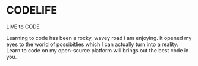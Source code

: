 # CODELIFE
LIVE to CODE

Learning to code has been a rocky, wavey road i am enjoying. It opened my eyes to the world of possibitlies which I can actually turn into a reality. Learn to code on my open-source platform will brings out the best code in you. 
